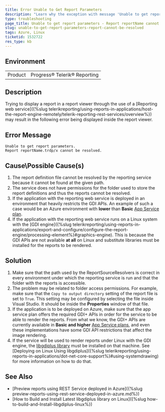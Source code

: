 ```yaml
---
title: Error Unable to Get Report Parameters
description: "Learn why the exception with message 'Unable to get report parameters - Report reportName cannot be resolved' may occur in Telerik Reporting."
type: troubleshooting
page_title: Unable to get report parameters - Report reportName cannot be resolved
slug: unable-to-get-report-parameters-report-cannot-be-resolved
tags: Azure, Linux
ticketid: 1532722
res_type: kb
---
```


## Environment

<table>
	<tbody>
		<tr>
			<td>Product</td>
			<td>Progress® Telerik® Reporting</td>
		</tr>
	</tbody>
</table>


## Description

Trying to display a report in a report viewer through the use of a [Reporting web service]({%slug telerikreporting/using-reports-in-applications/host-the-report-engine-remotely/telerik-reporting-rest-services/overview%}) may result in the following error being displayed inside the report viewer.

## Error Message

````
Unable to get report parameters.
Report reportName.trdp/x cannot be resolved.
````

## Cause\Possible Cause(s)

1. The report definition file cannot be resolved by the reporting service because it cannot be found at the given path.
1. The service does not have permissions for the folder used to store the report definitions and thus the reports cannot be resolved.
1. If the application with the reporting web service is deployed in an environment that heavily restricts the GDI APIs. An example of such a case would be an Azure environment with **lower** than **Basic** [App Service plan](https://azure.microsoft.com/en-us/pricing/details/app-service/windows/).
1. If the application with the reporting web service runs on a Linux system with the [GDI engine]({%slug telerikreporting/using-reports-in-applications/export-and-configure/configure-the-report-engine/processing-element%}#graphics-engine). This is because the GDI APIs are not available **at all** on Linux and substitute libraries must be installed for the reports to be rendered.

## Solution

1. Make sure that the path used by the ReportSourceResolvers is correct in every environment under which the reporting service is run and that the folder with the reports is accessible.
1. The problem may be related to folder access permissions. For example, make sure that the `Copy to output directory` setting of the report file is set to `True`. This setting may be configured by selecting the file inside Visual Studio. It should be inside the **Properties** window of that file.
1. If the application is to be deployed on Azure, make sure that the app service plan offers the required GDI+ APIs in order for the service to be able to render the reports. From what we know, the GDI+ APIs are currently available in **Basic and higher** [App Service plans](https://azure.microsoft.com/en-us/pricing/details/app-service/windows/), and even these implementations have some GDI API restrictions that affect the image rendering.
1. If the service will be used to render reports under Linux with the GDI engine, the [libgdiplus library](https://www.mono-project.com/docs/gui/libgdiplus/) must be installed on that machine. See [Deploying on Linux Using libgdiplus]({%slug telerikreporting/using-reports-in-applications/dot-net-core-support%}#using-systemdrawing) for more information on how to do that.

## See Also

* [Preview reports using REST Service deployed in Azure]({%slug preview-reports-using-rest-service-deployed-in-azure.md%})
* [How to Build and Install Latest libgdiplus library on Linux]({%slug how-to-build-and-Install-libgdiplus-linux%})
